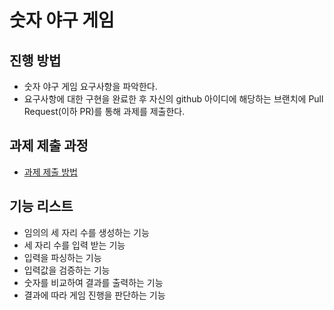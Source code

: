 # 숫자 야구 게임
## 진행 방법
* 숫자 야구 게임 요구사항을 파악한다.
* 요구사항에 대한 구현을 완료한 후 자신의 github 아이디에 해당하는 브랜치에 Pull Request(이하 PR)를 통해 과제를 제출한다.

## 과제 제출 과정
* [과제 제출 방법](https://github.com/next-step/nextstep-docs/tree/master/precourse)

## 기능 리스트
* 임의의 세 자리 수를 생성하는 기능
* 세 자리 수를 입력 받는 기능
* 입력을 파싱하는 기능
* 입력값을 검증하는 기능
* 숫자를 비교하여 결과를 출력하는 기능
* 결과에 따라 게임 진행을 판단하는 기능